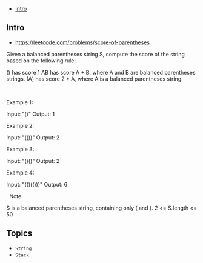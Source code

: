 - [Intro](#intro)

## Intro

- https://leetcode.com/problems/score-of-parentheses

Given a balanced parentheses string S, compute the score of the string based on the following rule:

() has score 1
AB has score A + B, where A and B are balanced parentheses strings.
(A) has score 2 * A, where A is a balanced parentheses string.

 

Example 1:

Input: "()"
Output: 1


Example 2:

Input: "(())"
Output: 2


Example 3:

Input: "()()"
Output: 2


Example 4:

Input: "(()(()))"
Output: 6

 
Note:

S is a balanced parentheses string, containing only ( and ).
2 <= S.length <= 50







## Topics

- `String`
- `Stack`


